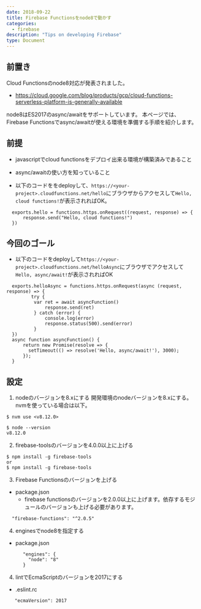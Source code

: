 ```yaml
---
date: 2018-09-22
title: Firebase Functionsをnode8で動かす
categories:
  - firebase
description: "Tips on developing Firebase"
type: Document
---
```


## 前置き
Cloud Functionsのnode8対応が発表されました。
- https://cloud.google.com/blog/products/gcp/cloud-functions-serverless-platform-is-generally-available

node8はES2017のasync/awaitをサポートしています。
本ページでは、Firebase Functionsでasync/awaitが使える環境を準備する手順を紹介します。

## 前提

- javascriptでcloud functionsをデプロイ出来る環境が構築済みであること
- async/awaitの使い方を知っていること

- 以下のコードををdeployして、`https://<your-project>.cloudfunctions.net/hello`にブラウザからアクセスして`Hello, cloud functions!`が表示されればOK。
```
  exports.hello = functions.https.onRequest((request, response) => {
      response.send("Hello, cloud functions!")
  })
```

## 今回のゴール

- 以下のコードをdeployして`https://<your-project>.cloudfunctions.net/helloAsync`にブラウザでアクセスして`Hello, async/await!`が表示されればOK
```
  exports.helloAsync = functions.https.onRequest(async (request, response) => {
         try {
          var ret = await asyncFunction()
              response.send(ret)
          } catch (error) {
              console.log(error)
              response.status(500).send(error)
          }
  })
  async function asyncFunction() {
      return new Promise(resolve => {
        setTimeout(() => resolve('Hello, async/await!'), 3000);
      });
  }
```

## 設定
1. nodeのバージョンを8.xにする
開発環境のnodeバージョンを8.xにする。nvmを使っている場合は以下。
```
$ nvm use <v8.12.0>

$ node --version
v8.12.0
```

2. firebase-toolsのバージョンを4.0.0以上に上げる
```
$ npm install -g firebase-tools
or
$ npm install -g firebase-tools
```
3. Firebase Functionsのバージョンを上げる
- package.json
  - firebase functionsのバージョンを2.0.0以上に上げます。依存するモジュールのバージョンも上げる必要があります。
```
  "firebase-functions": "^2.0.5"
```

4. enginesでnode8を指定する
- package.json
```
      "engines": {
        "node": "8"
      }
```
4. lintでEcmaScriptのバージョンを2017にする
- .eslint.rc
```
   "ecmaVersion": 2017
```

